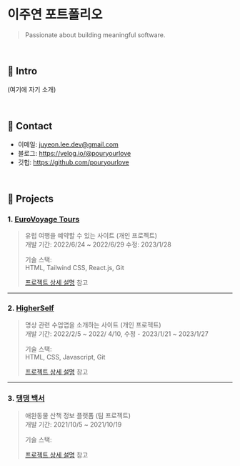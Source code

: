 # 이주연 포트폴리오
>Passionate about building meaningful software.

</br>

## :pushpin: Intro
(여기에 자기 소개)

</br>

## :pushpin: Contact
- 이메일: juyeon.lee.dev@gmail.com
- 블로그: https://velog.io/@pouryourlove
- 깃헙: https://github.com/pouryourlove

</br>

## :pushpin: Projects
### 1. [EuroVoyage Tours](https://github.com/pouryourlove/travel-react-tailwind)
>유럽 여행을 예약할 수 있는 사이트 (개인 프로젝트)  
>개발 기간: 2022/6/24 ~ 2022/6/29 수정: 2023/1/28 
>  
>기술 스택:  
>HTML, Tailwind CSS, React.js, Git 
>  
>[프로젝트 상세 설명](https://github.com/pouryourlove/travel-react-tailwind) 참고

---

### 2. [HigherSelf](https://github.com/pouryourlove/higherself-project)
> 명상 관련 수업앱을 소개하는 사이트 (개인 프로젝트)  
>개발 기간: 2022/2/5 ~ 2022/ 4/10, 수정 - 2023/1/21 ~ 2023/1/27  
>  
>기술 스택:  
> HTML, CSS, Javascript, Git  
>  
>[프로젝트 상세 설명](https://github.com/Integerous/goQuality) 참고

---

### 3. [댕댕 백서](https://github.com/haedal-uni/Team14)
> 애완동물 산책 정보 플랫폼 (팀 프로젝트)  
>개발 기간: 2021/10/5 ~ 2021/10/19 
>  
>기술 스택:  
>   
>  
>[프로젝트 상세 설명](https://github.com/haedal-uni/Team14) 참고
